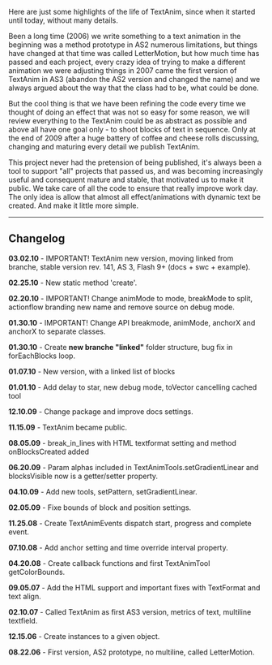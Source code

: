Here are just some highlights of the life of TextAnim, since when it started until today, without many details.

Been a long time (2006) we write something to a text animation in the beginning was a method prototype in AS2 numerous limitations, but things have changed at that time was called LetterMotion, but how much time has passed and each project, every crazy idea of trying to make a different animation we were adjusting things in 2007 came the first version of TextAnim in AS3 (abandon the AS2 version and changed the name) and we always argued about the way that the class had to be, what could be done.

But the cool thing is that we have been refining the code every time we thought of doing an effect that was not so easy for some reason, we will review everything to the TextAnim could be as abstract as possible and above all have one goal only - to shoot blocks of text in sequence. Only at the end of 2009 after a huge battery of coffee and cheese rolls discussing, changing and maturing every detail we publish TextAnim.

This project never had the pretension of being published, it's always been a tool to support "all" projects that passed us, and was becoming increasingly useful and consequent mature and stable, that motivated us to make it public. We take care of all the code to ensure that really improve work day. The only idea is allow that almost all effect/animations with dynamic text be created. And make it little more simple.


---


## Changelog ##

**03.02.10** - IMPORTANT! TextAnim new version, moving linked from branche, stable version rev. 141, AS 3, Flash 9+ (docs + swc + example).

**02.25.10** - New static method 'create'.

**02.20.10** - IMPORTANT! Change animMode to mode, breakMode to split, actionflow branding new name and remove source on debug mode.

**01.30.10** - IMPORTANT! Change API breakmode, animMode, anchorX and anchorX to separate classes.

**01.30.10** - Create **new branche "linked"** folder structure, bug fix in forEachBlocks loop.

**01.07.10** - New version, with a linked list of blocks

**01.01.10** - Add delay to star, new debug mode, toVector cancelling cached tool

**12.10.09** - Change package and improve docs settings.

**11.15.09** - TextAnim became public.

**08.05.09** - break\_in\_lines with HTML textformat setting and
method onBlocksCreated added

**06.20.09** - Param alphas included in TextAnimTools.setGradientLinear and blocksVisible now is a getter/setter property.

**04.10.09** - Add new tools, setPattern, setGradientLinear.

**02.05.09** - Fixe bounds of block and position settings.

**11.25.08** - Create TextAnimEvents dispatch start, progress and complete event.

**07.10.08** - Add anchor setting and time override interval property.

**04.20.08** - Create callback functions and first TextAnimTool getColorBounds.

**09.05.07** - Add the HTML support and important fixes with TextFormat and text align.

**02.10.07** - Called TextAnim as first AS3 version, metrics of text, multiline textfield.

**12.15.06** - Create instances to a given object.

**08.22.06** - First version, AS2 prototype, no multiline, called LetterMotion.